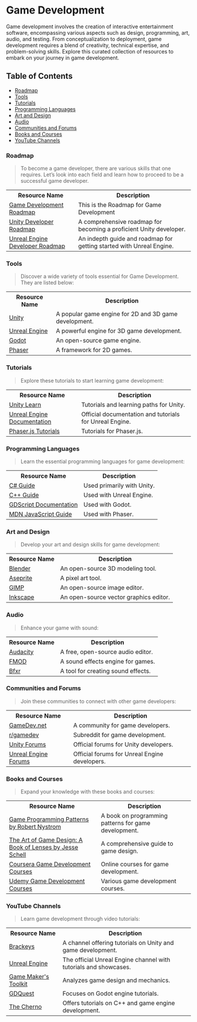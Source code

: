 # Game Development

Game development involves the creation of interactive entertainment software, encompassing various aspects such as design, programming, art, audio, and testing. From conceptualization to deployment, game development requires a blend of creativity, technical expertise, and problem-solving skills. Explore this curated collection of resources to embark on your journey in game development.

## Table of Contents

- [Roadmap](#roadmap)<br>
- [Tools](#tools)<br>
- [Tutorials](#tutorials)<br>
- [Programming Languages](#programming-languages)<br>
- [Art and Design](#art-and-design)<br>
- [Audio](#audio)<br>
- [Communities and Forums](#communities-and-forums)
- [Books and Courses](#books-and-courses)
- [YouTube Channels](#youtube-channels)

### Roadmap

> To become a game developer, there are various skills that one requires. Let’s look into each field and learn how to proceed to be a successful game developer.

<table width="100%" id="roadmap">
    <tr>
        <th>Resource Name</th>
        <th>Description</th>
    </tr>
    <tr>
        <td><a href="https://roadmap.sh/game-developer">Game Development Roadmap </a></td>
        <td>This is the Roadmap for Game Development</td>
    </tr>
    <tr>
        <td><a href="https://medium.com/@amichelidebard/self-taught-learning-path-for-unity-developers-cedbc0e2c73a">Unity Developer Roadmap </a></td>
        <td>A comprehensive roadmap for becoming a proficient Unity developer.</td>
    </tr>
    <tr>
        <td><a href="https://gamedevexp.com/unreal-engine-projects/">Unreal Engine Developer Roadmap</a></td>
        <td>An indepth guide and roadmap for getting started with Unreal Engine.</td>
    </tr>
</table>

### Tools

> Discover a wide variety of tools essential for Game Development. They are listed below:

<table width="100%">
    <tr>
        <th>Resource Name</th>
        <th>Description</th>
    </tr>
    <tr>
        <td><a href="https://unity.com/">Unity</a></td>
        <td>A popular game engine for 2D and 3D game development.</td>
    </tr>
    <tr>
        <td><a href="https://www.unrealengine.com/en-US">Unreal Engine</a></td>
        <td>A powerful engine for 3D game development.</td>
    </tr>
    <tr>
        <td><a href="https://godotengine.org/">Godot</a></td>
        <td>An open-source game engine.</td>
    </tr>
    <tr>
        <td><a href="https://phaser.io/">Phaser</a></td>
        <td>A framework for 2D games.</td>
    </tr>
</table>

### Tutorials

> Explore these tutorials to start learning game development:

<table width="100%">
    <tr>
        <th>Resource Name</th>
        <th>Description</th>
    </tr>
    <tr>
        <td><a href="https://learn.unity.com/">Unity Learn</a></td>
        <td>Tutorials and learning paths for Unity.</td>
    </tr>
    <tr>
        <td><a href="https://dev.epicgames.com/documentation/en-us/unreal-engine/unreal-engine-5-4-documentation">Unreal Engine Documentation</a></td>
        <td>Official documentation and tutorials for Unreal Engine.</td>
    </tr>
    <tr>
        <td><a href="https://phaser.io/learn">Phaser.js Tutorials</a></td>
        <td>Tutorials for Phaser.js.</td>
    </tr>
</table>

### Programming Languages

> Learn the essential programming languages for game development:

<table width="100%">
    <tr>
        <th>Resource Name</th>
        <th>Description</th>
    </tr>
    <tr>
        <td><a href="https://learn.microsoft.com/en-us/dotnet/csharp/">C# Guide</a></td>
        <td>Used primarily with Unity.</td>
    </tr>
    <tr>
        <td><a href="https://learn.microsoft.com/en-us/cpp/?view=msvc-160">C++ Guide</a></td>
        <td>Used with Unreal Engine.</td>
    </tr>
    <tr>
        <td><a href="https://docs.godotengine.org/en/stable/tutorials/scripting/gdscript/gdscript_basics.html">GDScript Documentation</a></td>
        <td>Used with Godot.</td>
    </tr>
    <tr>
        <td><a href="https://developer.mozilla.org/en-US/docs/Web/JavaScript/Guide">MDN JavaScript Guide</a></td>
        <td>Used with Phaser.</td>
    </tr>
</table>

### Art and Design

> Develop your art and design skills for game development:

<table width="100%">
    <tr>
        <th>Resource Name</th>
        <th>Description</th>
    </tr>
    <tr>
        <td><a href="https://www.blender.org/">Blender</a></td>
        <td>An open-source 3D modeling tool.</td>
    </tr>
    <tr>
        <td><a href="https://www.aseprite.org/">Aseprite</a></td>
        <td>A pixel art tool.</td>
    </tr>
    <tr>
        <td><a href="https://www.gimp.org/">GIMP</a></td>
        <td>An open-source image editor.</td>
    </tr>
    <tr>
        <td><a href="https://inkscape.org/">Inkscape</a></td>
        <td>An open-source vector graphics editor.</td>
    </tr>
</table>


### Audio

> Enhance your game with sound:

<table width="100%">
    <tr>
        <th>Resource Name</th>
        <th>Description</th>
    </tr>
    <tr>
        <td><a href="https://www.audacityteam.org/">Audacity</a></td>
        <td>A free, open-source audio editor.</td>
    </tr>
    <tr>
        <td><a href="https://www.fmod.com/">FMOD</a></td>
        <td>A sound effects engine for games.</td>
    </tr>
    <tr>
        <td><a href="https://www.bfxr.net/">Bfxr</a></td>
        <td>A tool for creating sound effects.</td>
    </tr>
</table>


### Communities and Forums

> Join these communities to connect with other game developers:

<table width="100%">
    <tr>
        <th>Resource Name</th>
        <th>Description</th>
    </tr>
    <tr>
        <td><a href="https://www.gamedev.net/">GameDev.net</a></td>
        <td>A community for game developers.</td>
    </tr>
    <tr>
        <td><a href="https://www.reddit.com/r/gamedev/">r/gamedev</a></td>
        <td>Subreddit for game development.</td>
    </tr>
    <tr>
        <td><a href="https://forum.unity.com/">Unity Forums</a></td>
        <td>Official forums for Unity developers.</td>
    </tr>
    <tr>
        <td><a href="https://forums.unrealengine.com/categories?tag=unreal-engine">Unreal Engine Forums</a></td>
        <td>Official forums for Unreal Engine developers.</td>
    </tr>
</table>

### Books and Courses

> Expand your knowledge with these books and courses:

<table width="100%">
    <tr>
        <th>Resource Name</th>
        <th>Description</th>
    </tr>
    <tr>
        <td><a href="https://gameprogrammingpatterns.com/">Game Programming Patterns by Robert Nystrom</a></td>
        <td>A book on programming patterns for game development.</td>
    </tr>
    <tr>
        <td><a href="https://www.amazon.com/Art-Game-Design-Book-Lenses/dp/0123694965">The Art of Game Design: A Book of Lenses by Jesse Schell</a></td>
        <td>A comprehensive guide to game design.</td>
    </tr>
    <tr>
        <td><a href="https://www.coursera.org/courses?query=game%20development">Coursera Game Development Courses</a></td>
        <td>Online courses for game development.</td>
    </tr>
    <tr>
        <td><a href="https://www.udemy.com/courses/development/game-development/">Udemy Game Development Courses</a></td>
        <td>Various game development courses.</td>
    </tr>
</table>


### YouTube Channels

> Learn game development through video tutorials:

<table width="100%">
    <tr>
        <th>Resource Name</th>
        <th>Description</th>
    </tr>
    <tr>
        <td><a href="https://www.youtube.com/user/Brackeys">Brackeys</a></td>
        <td>A channel offering tutorials on Unity and game development.</td>
    </tr>
    <tr>
        <td><a href="https://www.youtube.com/user/UnrealDevelopmentKit">Unreal Engine</a></td>
        <td>The official Unreal Engine channel with tutorials and showcases.</td>
    </tr>
    <tr>
        <td><a href="https://www.youtube.com/user/McBacon1337">Game Maker's Toolkit</a></td>
        <td>Analyzes game design and mechanics.</td>
    </tr>
    <tr>
        <td><a href="https://www.youtube.com/@Gdquest/featured">GDQuest</a></td>
        <td>Focuses on Godot engine tutorials.</td>
    </tr>
    <tr>
        <td><a href="https://www.youtube.com/@TheCherno/videos">The Cherno</a></td>
        <td>Offers tutorials on C++ and game engine development.</td>
    </tr>
</table>

